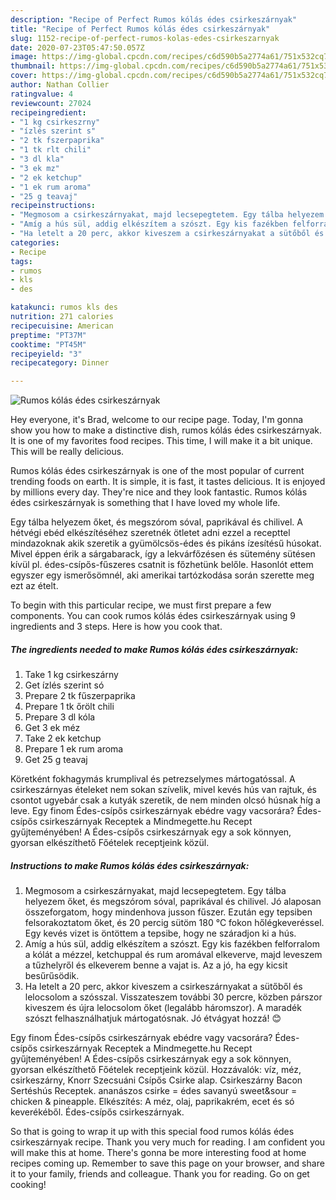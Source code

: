 ```yaml
---
description: "Recipe of Perfect Rumos kólás édes csirkeszárnyak"
title: "Recipe of Perfect Rumos kólás édes csirkeszárnyak"
slug: 1152-recipe-of-perfect-rumos-kolas-edes-csirkeszarnyak
date: 2020-07-23T05:47:50.057Z
image: https://img-global.cpcdn.com/recipes/c6d590b5a2774a61/751x532cq70/rumos-kolas-edes-csirkeszarnyak-recept-foto.jpg
thumbnail: https://img-global.cpcdn.com/recipes/c6d590b5a2774a61/751x532cq70/rumos-kolas-edes-csirkeszarnyak-recept-foto.jpg
cover: https://img-global.cpcdn.com/recipes/c6d590b5a2774a61/751x532cq70/rumos-kolas-edes-csirkeszarnyak-recept-foto.jpg
author: Nathan Collier
ratingvalue: 4
reviewcount: 27024
recipeingredient:
- "1 kg csirkeszrny"
- "ízlés szerint s"
- "2 tk fszerpaprika"
- "1 tk rlt chili"
- "3 dl kla"
- "3 ek mz"
- "2 ek ketchup"
- "1 ek rum aroma"
- "25 g teavaj"
recipeinstructions:
- "Megmosom a csirkeszárnyakat, majd lecsepegtetem. Egy tálba helyezem őket, és megszórom sóval, paprikával és chilivel. Jó alaposan összeforgatom, hogy mindenhova jusson fűszer. Ezután egy tepsiben felsorakoztatom őket, és 20 percig sütöm 180 °C fokon hőlégkeveréssel. Egy kevés vizet is öntöttem a tepsibe, hogy ne száradjon ki a hús."
- "Amíg a hús sül, addig elkészítem a szószt. Egy kis fazékben felforralom a kólát a mézzel, ketchuppal és rum aromával elkeverve, majd leveszem a tűzhelyről és elkeverem benne a vajat is. Az a jó, ha egy kicsit besűrűsödik."
- "Ha letelt a 20 perc, akkor kiveszem a csirkeszárnyakat a sütőből és lelocsolom a szósszal. Visszateszem további 30 percre, közben párszor kiveszem és újra lelocsolom őket (legalább háromszor). A maradék szószt felhasználhatjuk mártogatósnak. Jó étvágyat hozzá! 😊"
categories:
- Recipe
tags:
- rumos
- kls
- des

katakunci: rumos kls des 
nutrition: 271 calories
recipecuisine: American
preptime: "PT37M"
cooktime: "PT45M"
recipeyield: "3"
recipecategory: Dinner

---
```



![Rumos kólás édes csirkeszárnyak](https://img-global.cpcdn.com/recipes/c6d590b5a2774a61/751x532cq70/rumos-kolas-edes-csirkeszarnyak-recept-foto.jpg)

Hey everyone, it's Brad, welcome to our recipe page. Today, I'm gonna show you how to make a distinctive dish, rumos kólás édes csirkeszárnyak. It is one of my favorites food recipes. This time, I will make it a bit unique. This will be really delicious.

Rumos kólás édes csirkeszárnyak is one of the most popular of current trending foods on earth. It is simple, it is fast, it tastes delicious. It is enjoyed by millions every day. They're nice and they look fantastic. Rumos kólás édes csirkeszárnyak is something that I have loved my whole life.

Egy tálba helyezem őket, és megszórom sóval, paprikával és chilivel. A hétvégi ebéd elkészítéséhez szeretnék ötletet adni ezzel a recepttel mindazoknak akik szeretik a gyümölcsös-édes és pikáns ízesítésű húsokat. Mivel éppen érik a sárgabarack, így a lekvárfőzésen és sütemény sütésen kívül pl. édes-csípős-fűszeres csatnit is főzhetünk belőle. Hasonlót ettem egyszer egy ismerősömnél, aki amerikai tartózkodása során szerette meg ezt az ételt.


To begin with this particular recipe, we must first prepare a few components. You can cook rumos kólás édes csirkeszárnyak using 9 ingredients and 3 steps. Here is how you cook that.

<!--inarticleads1-->

##### The ingredients needed to make Rumos kólás édes csirkeszárnyak:

1. Take 1 kg csirkeszárny
1. Get ízlés szerint só
1. Prepare 2 tk fűszerpaprika
1. Prepare 1 tk őrölt chili
1. Prepare 3 dl kóla
1. Get 3 ek méz
1. Take 2 ek ketchup
1. Prepare 1 ek rum aroma
1. Get 25 g teavaj


Köretként fokhagymás krumplival és petrezselymes mártogatóssal. A csirkeszárnyas ételeket nem sokan szívelik, mivel kevés hús van rajtuk, és csontot ugyebár csak a kutyák szeretik, de nem minden olcsó húsnak híg a leve. Egy finom Édes-csípős csirkeszárnyak ebédre vagy vacsorára? Édes-csípős csirkeszárnyak Receptek a Mindmegette.hu Recept gyűjteményében! A Édes-csípős csirkeszárnyak egy a sok könnyen, gyorsan elkészíthető Főételek receptjeink közül. 

<!--inarticleads2-->

##### Instructions to make Rumos kólás édes csirkeszárnyak:

1. Megmosom a csirkeszárnyakat, majd lecsepegtetem. Egy tálba helyezem őket, és megszórom sóval, paprikával és chilivel. Jó alaposan összeforgatom, hogy mindenhova jusson fűszer. Ezután egy tepsiben felsorakoztatom őket, és 20 percig sütöm 180 °C fokon hőlégkeveréssel. Egy kevés vizet is öntöttem a tepsibe, hogy ne száradjon ki a hús.
1. Amíg a hús sül, addig elkészítem a szószt. Egy kis fazékben felforralom a kólát a mézzel, ketchuppal és rum aromával elkeverve, majd leveszem a tűzhelyről és elkeverem benne a vajat is. Az a jó, ha egy kicsit besűrűsödik.
1. Ha letelt a 20 perc, akkor kiveszem a csirkeszárnyakat a sütőből és lelocsolom a szósszal. Visszateszem további 30 percre, közben párszor kiveszem és újra lelocsolom őket (legalább háromszor). A maradék szószt felhasználhatjuk mártogatósnak. Jó étvágyat hozzá! 😊


Egy finom Édes-csípős csirkeszárnyak ebédre vagy vacsorára? Édes-csípős csirkeszárnyak Receptek a Mindmegette.hu Recept gyűjteményében! A Édes-csípős csirkeszárnyak egy a sok könnyen, gyorsan elkészíthető Főételek receptjeink közül. Hozzávalók: víz, méz, csirkeszárny, Knorr Szecsuáni Csípős Csirke alap. Csirkeszárny Bacon Sertéshús Receptek. ananászos csirke = édes savanyú sweet&amp;sour = chicken &amp; pineapple. Elkészítés: A méz, olaj, paprikakrém, ecet és só keverékéből. Édes-csípős csirkeszárnyak. 

So that is going to wrap it up with this special food rumos kólás édes csirkeszárnyak recipe. Thank you very much for reading. I am confident you will make this at home. There's gonna be more interesting food at home recipes coming up. Remember to save this page on your browser, and share it to your family, friends and colleague. Thank you for reading. Go on get cooking!
